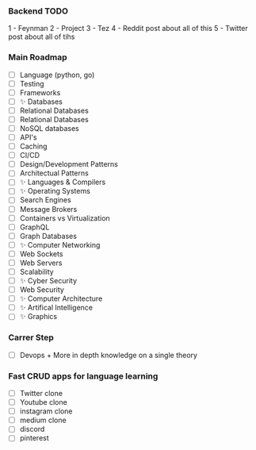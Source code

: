 ### Backend TODO

1 - Feynman
2 - Project
3 - Tez
4 - Reddit post about all of this
5 - Twitter post about all of tihs

### Main Roadmap

- [ ] Language (python, go)
- [ ] Testing
- [ ] Frameworks
- [ ] ✨ Databases
- [ ] Relational Databases
- [ ] Relational Databases
- [ ] NoSQL databases
- [ ] API's
- [ ] Caching
- [ ] CI/CD
- [ ] Design/Development Patterns
- [ ] Architectual Patterns
- [ ] ✨ Languages & Compilers
- [ ] ✨ Operating Systems
- [ ] Search Engines
- [ ] Message Brokers
- [ ] Containers vs Virtualization
- [ ] GraphQL
- [ ] Graph Databases
- [ ] ✨ Computer Networking
- [ ] Web Sockets
- [ ] Web Servers
- [ ] Scalability
- [ ] ✨ Cyber Security
- [ ] Web Security
- [ ] ✨ Computer Architecture 
- [ ] ✨ Artifical Intelligence
- [ ] ✨ Graphics

### Carrer Step

- [ ] Devops + More in depth knowledge on a single theory

### Fast CRUD apps for language learning

- [ ]  Twitter clone
- [ ] Youtube clone
- [ ] instagram clone
- [ ] medium clone
- [ ] discord
- [ ] pinterest
